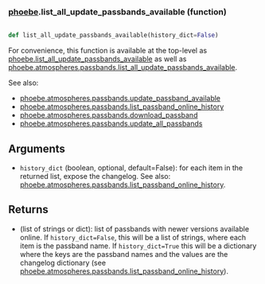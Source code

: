 ### [phoebe](phoebe.md).list_all_update_passbands_available (function)


```py

def list_all_update_passbands_available(history_dict=False)

```



For convenience, this function is available at the top-level as
[phoebe.list_all_update_passbands_available](phoebe.list_all_update_passbands_available.md) as well as
[phoebe.atmospheres.passbands.list_all_update_passbands_available](phoebe.atmospheres.passbands.list_all_update_passbands_available.md).

See also:
* [phoebe.atmospheres.passbands.update_passband_available](phoebe.atmospheres.passbands.update_passband_available.md)
* [phoebe.atmospheres.passbands.list_passband_online_history](phoebe.atmospheres.passbands.list_passband_online_history.md)
* [phoebe.atmospheres.passbands.download_passband](phoebe.atmospheres.passbands.download_passband.md)
* [phoebe.atmospheres.passbands.update_all_passbands](phoebe.atmospheres.passbands.update_all_passbands.md)

Arguments
-----------
* `history_dict` (boolean, optional, default=False): for each item in
    the returned list, expose the changelog.  See also:
    [phoebe.atmospheres.passbands.list_passband_online_history](phoebe.atmospheres.passbands.list_passband_online_history.md).

Returns
----------
* (list of strings or dict): list of passbands with newer versions available
    online.  If `history_dict=False`, this will be a list of strings,
    where each item is the passband name.  If `history_dict=True` this will
    be a dictionary where the keys are the passband names and the values
    are the changelog dictionary (see [phoebe.atmospheres.passbands.list_passband_online_history](phoebe.atmospheres.passbands.list_passband_online_history.md)).

